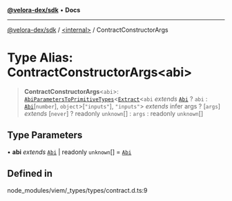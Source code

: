 [**@velora-dex/sdk**](../../README.md) • **Docs**

***

[@velora-dex/sdk](../../globals.md) / [\<internal\>](../README.md) / ContractConstructorArgs

# Type Alias: ContractConstructorArgs\<abi\>

> **ContractConstructorArgs**\<`abi`\>: [`AbiParametersToPrimitiveTypes`](AbiParametersToPrimitiveTypes.md)\<[`Extract`](Extract.md)\<`abi` *extends* [`Abi`](Abi.md) ? `abi` : [`Abi`](Abi.md)\[`number`\], `object`\>\[`"inputs"`\], `"inputs"`\> *extends* infer args ? [`args`] *extends* [`never`] ? readonly `unknown`[] : `args` : readonly `unknown`[]

## Type Parameters

• **abi** *extends* [`Abi`](Abi.md) \| readonly `unknown`[] = [`Abi`](Abi.md)

## Defined in

node\_modules/viem/\_types/types/contract.d.ts:9

